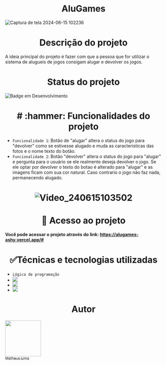 <h1 align="center"> AluGames </h1>

![Captura de tela 2024-06-15 102236](https://github.com/mathlima/alugames/assets/52716331/8fe608c2-232d-4edb-94e3-2117025e1067)

<h1 align="center"> Descrição do projeto </h1>
A ideia principal do projeto é fazer com que a pessoa que for utilizar o sistema de alugueis de jogos consigam alugar e devolver os jogos.

<h1 align="center"> Status do projeto </h1>

![Badge em Desenvolvimento](http://img.shields.io/static/v1?label=STATUS&message=%20CONCLUÍDO&color=GREEN&style=for-the-badge)


<h1 align="center"> # :hammer: Funcionalidades do projeto </h1>

- `Funcionalidade 1`: Botão de "alugar" altera o status do jogo para "devolver" como se estivesse alugado e muda as caracteristicas das fotos e o nome texto do botão.
- `Funcionalidade 2`: Botão "devolver" altera o status do jogo para "alugar" e pergunta para o usuário se ele realmente deseja devolver o jogo. Se ele optar por devolver o texto do botao é alterado para "alugar" e as imagens ficam com sua cor natural. Caso contrario o jogo não faz nada, permanecendo alugado.

<h1 align="center"> 
  
![Video_240615103502](https://github.com/mathlima/alugames/assets/52716331/f6b646b8-5bc0-42a4-a183-8a8dc765319b)

<h1 align="center"> 📁 Acesso ao projeto </h1>

**Você pode acessar o projeto através do link: https://alugames-ashy.vercel.app/#**

<h1 align="center"> ✅Técnicas e tecnologias utilizadas </h1>

- `Lógica de programação`
- <div> <img src="https://img.shields.io/badge/JavaScript-F7DF1E?style=for-the-badge&logo=javascript&logoColor=black"> </div>
- <div> <img src="https://img.shields.io/badge/CSS-239120?&style=for-the-badge&logo=css3&logoColor=white"> </div>
- <div> <img src="https://img.shields.io/badge/HTML-239120?style=for-the-badge&logo=html5&logoColor=white"> </div>

<h1 align="center"> Autor </h1>

[<img loading="lazy" src="https://avatars.githubusercontent.com/u/52716331?v=4" width=115><br><sub>Matheus Lima</sub>](https://github.com/mathlima)

